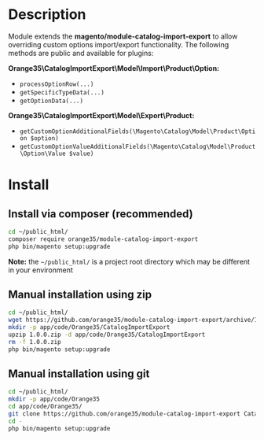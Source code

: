 # Description

Module extends the **magento/module-catalog-import-export** to allow overriding custom options import/export functionality. The following methods are public and available for plugins:

**Orange35\CatalogImportExport\Model\Import\Product\Option:**
- `processOptionRow(...)`
- `getSpecificTypeData(...)` 
- `getOptionData(...)` 

**Orange35\CatalogImportExport\Model\Export\Product:**
- `getCustomOptionAdditionalFields(\Magento\Catalog\Model\Product\Option $option)`
- `getCustomOptionValueAdditionalFields(\Magento\Catalog\Model\Product\Option\Value $value)` 

# Install

## Install via composer (recommended)
```bash
cd ~/public_html/
composer require orange35/module-catalog-import-export
php bin/magento setup:upgrade
```
**Note:** the `~/public_html/` is a project root directory which may be different in your environment

## Manual installation using zip
```bash
cd ~/public_html/
wget https://github.com/orange35/module-catalog-import-export/archive/1.0.0.zip
mkdir -p app/code/Orange35/CatalogImportExport
upzip 1.0.0.zip -d app/code/Orange35/CatalogImportExport
rm -f 1.0.0.zip
php bin/magento setup:upgrade
```

## Manual installation using git
```bash
cd ~/public_html/
mkdir -p app/code/Orange35
cd app/code/Orange35/
git clone https://github.com/orange35/module-catalog-import-export CatalogImportExport
cd -
php bin/magento setup:upgrade
```
